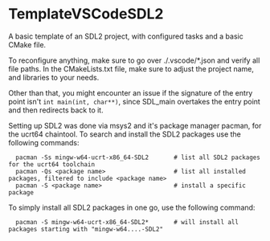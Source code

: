 # TemplateVSCodeSDL2
A basic template of an SDL2 project, with configured tasks and a basic CMake file.


To reconfigure anything, make sure to go over ./.vscode/*.json and verify all file paths.
In the CMakeLists.txt file, make sure to adjust the project name, and libraries to your needs.

Other than that, you might encounter an issue if the signature of the entry point isn't `int main(int, char**)`,
  since SDL_main overtakes the entry point and then redirects back to it.

Setting up SDL2 was done via msys2 and it's package manager pacman, for the ucrt64 chaintool.
To search and install the SDL2 packages use the following commands:
```
  pacman -Ss mingw-w64-ucrt-x86_64-SDL2       # list all SDL2 packages for the ucrt64 toolchain
  pacman -Qs <package name>                   # list all installed packages, filtered to include <package name>
  pacman -S <package name>                    # install a specific package
```

To simply install all SDL2 packages in one go, use the following command:
```
  pacman -S mingw-w64-ucrt-x86_64-SDL2*       # will install all packages starting with "mingw-w64....-SDL2"
```
